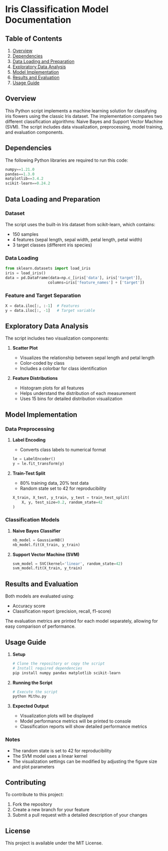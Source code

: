 # Iris Classification Model Documentation

## Table of Contents
1. [Overview](#overview)
2. [Dependencies](#dependencies)
3. [Data Loading and Preparation](#data-loading-and-preparation)
4. [Exploratory Data Analysis](#exploratory-data-analysis)
5. [Model Implementation](#model-implementation)
6. [Results and Evaluation](#results-and-evaluation)
7. [Usage Guide](#usage-guide)

## Overview
This Python script implements a machine learning solution for classifying iris flowers using the classic Iris dataset. The implementation compares two different classification algorithms: Naive Bayes and Support Vector Machine (SVM). The script includes data visualization, preprocessing, model training, and evaluation components.

## Dependencies
The following Python libraries are required to run this code:
```python
numpy==1.21.0
pandas==1.3.0
matplotlib==3.4.2
scikit-learn==0.24.2
```

## Data Loading and Preparation
### Dataset
The script uses the built-in Iris dataset from scikit-learn, which contains:
- 150 samples
- 4 features (sepal length, sepal width, petal length, petal width)
- 3 target classes (different iris species)

### Data Loading
```python
from sklearn.datasets import load_iris
iris = load_iris()
data = pd.DataFrame(data=np.c_[iris['data'], iris['target']], 
                   columns=iris['feature_names'] + ['target'])
```

### Feature and Target Separation
```python
X = data.iloc[:, :-1]  # Features
y = data.iloc[:, -1]   # Target variable
```

## Exploratory Data Analysis
The script includes two visualization components:

1. **Scatter Plot**
   - Visualizes the relationship between sepal length and petal length
   - Color-coded by class
   - Includes a colorbar for class identification

2. **Feature Distributions**
   - Histogram plots for all features
   - Helps understand the distribution of each measurement
   - Uses 15 bins for detailed distribution visualization

## Model Implementation

### Data Preprocessing
1. **Label Encoding**
   - Converts class labels to numerical format
   ```python
   le = LabelEncoder()
   y = le.fit_transform(y)
   ```

2. **Train-Test Split**
   - 80% training data, 20% test data
   - Random state set to 42 for reproducibility
   ```python
   X_train, X_test, y_train, y_test = train_test_split(
       X, y, test_size=0.2, random_state=42
   )
   ```

### Classification Models

1. **Naive Bayes Classifier**
   ```python
   nb_model = GaussianNB()
   nb_model.fit(X_train, y_train)
   ```

2. **Support Vector Machine (SVM)**
   ```python
   svm_model = SVC(kernel='linear', random_state=42)
   svm_model.fit(X_train, y_train)
   ```

## Results and Evaluation
Both models are evaluated using:
- Accuracy score
- Classification report (precision, recall, f1-score)

The evaluation metrics are printed for each model separately, allowing for easy comparison of performance.

## Usage Guide

1. **Setup**
   ```python
   # Clone the repository or copy the script
   # Install required dependencies
   pip install numpy pandas matplotlib scikit-learn
   ```

2. **Running the Script**
   ```python
   # Execute the script
   python Mithu.py
   ```

3. **Expected Output**
   - Visualization plots will be displayed
   - Model performance metrics will be printed to console
   - Classification reports will show detailed performance metrics

### Notes
- The random state is set to 42 for reproducibility
- The SVM model uses a linear kernel
- The visualization settings can be modified by adjusting the figure size and plot parameters

## Contributing
To contribute to this project:
1. Fork the repository
2. Create a new branch for your feature
3. Submit a pull request with a detailed description of your changes

## License
This project is available under the MIT License.
